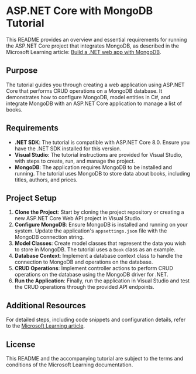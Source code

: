 # ASP.NET Core with MongoDB Tutorial

This README provides an overview and essential requirements for running the ASP.NET Core project that integrates MongoDB, as described in the Microsoft Learning article: [Build a .NET web app with MongoDB](https://learn.microsoft.com/en-us/aspnet/core/tutorials/first-mongo-app?view=aspnetcore-8.0&tabs=visual-studio).

## Purpose

The tutorial guides you through creating a web application using ASP.NET Core that performs CRUD operations on a MongoDB database. It demonstrates how to configure MongoDB, model entities in C#, and integrate MongoDB with an ASP.NET Core application to manage a list of books.

## Requirements

- **.NET SDK**: The tutorial is compatible with ASP.NET Core 8.0. Ensure you have the .NET SDK installed for this version.
- **Visual Studio**: The tutorial instructions are provided for Visual Studio, with steps to create, run, and manage the project.
- **MongoDB**: The application requires MongoDB to be installed and running. The tutorial uses MongoDB to store data about books, including titles, authors, and prices.

## Project Setup

1. **Clone the Project**: Start by cloning the project repository or creating a new ASP.NET Core Web API project in Visual Studio.
2. **Configure MongoDB**: Ensure MongoDB is installed and running on your system. Update the application's `appsettings.json` file with the MongoDB connection string.
3. **Model Classes**: Create model classes that represent the data you wish to store in MongoDB. The tutorial uses a `Book` class as an example.
4. **Database Context**: Implement a database context class to handle the connection to MongoDB and operations on the database.
5. **CRUD Operations**: Implement controller actions to perform CRUD operations on the database using the MongoDB driver for .NET.
6. **Run the Application**: Finally, run the application in Visual Studio and test the CRUD operations through the provided API endpoints.

## Additional Resources

For detailed steps, including code snippets and configuration details, refer to the [Microsoft Learning article](https://learn.microsoft.com/en-us/aspnet/core/tutorials/first-mongo-app?view=aspnetcore-8.0&tabs=visual-studio).

## License

This README and the accompanying tutorial are subject to the terms and conditions of the Microsoft Learning documentation.
